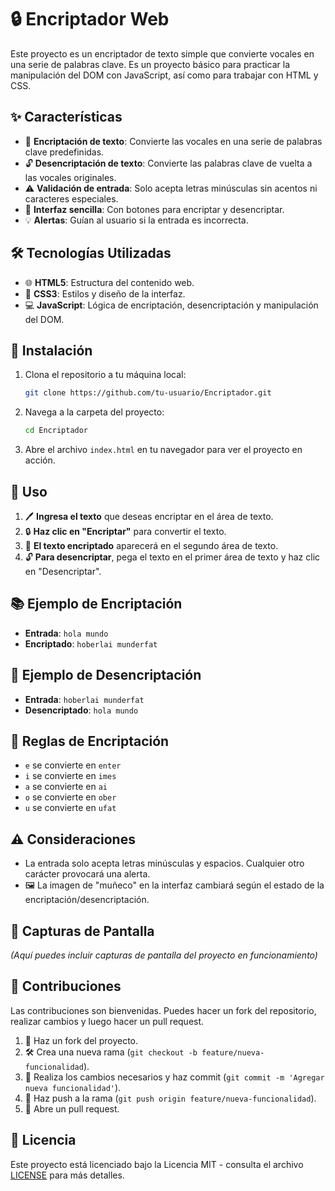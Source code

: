 # 🔒 Encriptador Web

Este proyecto es un encriptador de texto simple que convierte vocales en una serie de palabras clave. Es un proyecto básico para practicar la manipulación del DOM con JavaScript, así como para trabajar con HTML y CSS.

## ✨ Características

- 🔐 **Encriptación de texto**: Convierte las vocales en una serie de palabras clave predefinidas.
- 🔓 **Desencriptación de texto**: Convierte las palabras clave de vuelta a las vocales originales.
- ⚠️ **Validación de entrada**: Solo acepta letras minúsculas sin acentos ni caracteres especiales.
- 🎨 **Interfaz sencilla**: Con botones para encriptar y desencriptar.
- 💡 **Alertas**: Guían al usuario si la entrada es incorrecta.

## 🛠️ Tecnologías Utilizadas

- 🌐 **HTML5**: Estructura del contenido web.
- 🎨 **CSS3**: Estilos y diseño de la interfaz.
- 💻 **JavaScript**: Lógica de encriptación, desencriptación y manipulación del DOM.

## 🚀 Instalación

1. Clona el repositorio a tu máquina local:
    ```bash
    git clone https://github.com/tu-usuario/Encriptador.git
    ```

2. Navega a la carpeta del proyecto:
    ```bash
    cd Encriptador
    ```

3. Abre el archivo `index.html` en tu navegador para ver el proyecto en acción.

## 📝 Uso

1. 🖊️ **Ingresa el texto** que deseas encriptar en el área de texto.
2. 🔒 **Haz clic en "Encriptar"** para convertir el texto.
3. 📄 **El texto encriptado** aparecerá en el segundo área de texto.
4. 🔓 **Para desencriptar**, pega el texto en el primer área de texto y haz clic en "Desencriptar".

## 📚 Ejemplo de Encriptación

- **Entrada**: `hola mundo`
- **Encriptado**: `hoberlai munderfat`

## 📘 Ejemplo de Desencriptación

- **Entrada**: `hoberlai munderfat`
- **Desencriptado**: `hola mundo`

## 📜 Reglas de Encriptación

- `e` se convierte en `enter`
- `i` se convierte en `imes`
- `a` se convierte en `ai`
- `o` se convierte en `ober`
- `u` se convierte en `ufat`

## ⚠️ Consideraciones

- La entrada solo acepta letras minúsculas y espacios. Cualquier otro carácter provocará una alerta.
- 🖼️ La imagen de "muñeco" en la interfaz cambiará según el estado de la encriptación/desencriptación.

## 📸 Capturas de Pantalla

_(Aquí puedes incluir capturas de pantalla del proyecto en funcionamiento)_

## 🤝 Contribuciones

Las contribuciones son bienvenidas. Puedes hacer un fork del repositorio, realizar cambios y luego hacer un pull request.

1. 🍴 Haz un fork del proyecto.
2. 🛠️ Crea una nueva rama (`git checkout -b feature/nueva-funcionalidad`).
3. 💾 Realiza los cambios necesarios y haz commit (`git commit -m 'Agregar nueva funcionalidad'`).
4. 🚀 Haz push a la rama (`git push origin feature/nueva-funcionalidad`).
5. 🔄 Abre un pull request.

## 📝 Licencia

Este proyecto está licenciado bajo la Licencia MIT - consulta el archivo [LICENSE](LICENSE) para más detalles.
